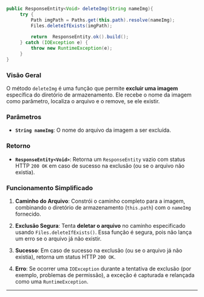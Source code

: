```java
public ResponseEntity<Void> deleteImg(String nameImg){  
     try {  
         Path imgPath = Paths.get(this.path).resolve(nameImg);  
         Files.deleteIfExists(imgPath);  
  
         return  ResponseEntity.ok().build();  
     } catch (IOException e) {  
         throw new RuntimeException(e);  
     }  
}
```

### Visão Geral

O método `deleteImg` é uma função que permite **excluir uma imagem** específica do diretório de armazenamento. Ele recebe o nome da imagem como parâmetro, localiza o arquivo e o remove, se ele existir.

### Parâmetros

- **`String nameImg`**: O nome do arquivo da imagem a ser excluída.
    

### Retorno

- **`ResponseEntity<Void>`**: Retorna um `ResponseEntity` vazio com status HTTP `200 OK` em caso de sucesso na exclusão (ou se o arquivo não existia).
    

### Funcionamento Simplificado

1. **Caminho do Arquivo**: Constrói o caminho completo para a imagem, combinando o diretório de armazenamento (`this.path`) com o `nameImg` fornecido.
    
2. **Exclusão Segura**: Tenta **deletar o arquivo** no caminho especificado usando `Files.deleteIfExists()`. Essa função é segura, pois não lança um erro se o arquivo já não existir.
    
3. **Sucesso**: Em caso de sucesso na exclusão (ou se o arquivo já não existia), retorna um status HTTP `200 OK`.
    
4. **Erro**: Se ocorrer uma `IOException` durante a tentativa de exclusão (por exemplo, problemas de permissão), a exceção é capturada e relançada como uma `RuntimeException`.
    

---